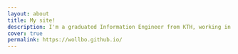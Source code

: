 ```yaml
---
layout: about
title: My site!
description: I'm a graduated Information Engineer from KTH, working in the intersection of signal processing, statistics, information theory, machine learning and data science.
cover: true
permalink: https://wollbo.github.io/
---
```

